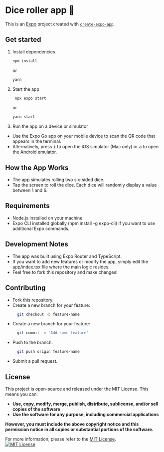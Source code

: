 # Dice roller app 🎲

This is an [Expo](https://expo.dev) project created with [`create-expo-app`](https://www.npmjs.com/package/create-expo-app).

## Get started

1. Install dependencies

   ```bash
   npm install
   ```
   or
   ```bash
   yarn
   ```

2. Start the app

   ```bash
    npx expo start
   ```
   or
   ```bash
   yarn start
   ```

3. Run the app on a device or simulator
- Use the Expo Go app on your mobile device to scan the QR code that appears in the terminal.
- Alternatively, press <kbd>i</kbd> to open the iOS simulator (Mac only) or <kbd>a</kbd> to open the Android emulator.

## How the App Works
- The app simulates rolling two six-sided dice.
- Tap the screen to roll the dice. Each dice will randomly display a value between 1 and 6.

## Requirements
- Node.js installed on your machine.
- Expo CLI installed globally (npm install -g expo-cli) if you want to use additional Expo commands.

## Development Notes
- The app was built using Expo Router and TypeScript.
- If you want to add new features or modify the app, simply edit the app/index.tsx file where the main logic resides.
- Feel free to fork this repository and make changes!

## Contributing
- Fork this repository.
- Create a new branch for your feature:
  ```bash
    git checkout -b feature-name
   ```
- Create a new branch for your feature:
  ```bash
    git commit -m 'Add some feature'
   ```
- Push to the branch:
  ```bash
    git push origin feature-name
   ```
- Submit a pull request.

 ## License 
 This project is open-source and released under the MIT License. This means you can:

* **Use, copy, modify, merge, publish, distribute, sublicense, and/or sell copies of the software**
* **Use the software for any purpose, including commercial applications**

**However, you must include the above copyright notice and this permission notice in all copies or substantial portions of the software.**

For more information, please refer to the [MIT License](https://opensource.org/licenses/MIT).
<br />
[![MIT License](https://img.shields.io/badge/License-MIT-blue.svg)](https://opensource.org/licenses/MIT)

